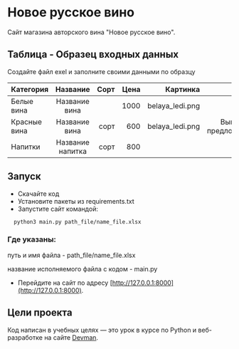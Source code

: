 # Новое русское вино

Сайт магазина авторского вина "Новое русское вино".

## Таблица - Образец входных данных
Создайте файл exel и заполните своими данными по образцу 

| Категория    |     Название     |     Сорт | Цена   |       Картинка  |         Акция        |
|--------------|:----------------:|---------:|-------:|----------------:|---------------------:|
| Белые вина   |  Название вина   |          |   1000 | belaya_ledi.png |                      |
| Красные вина |  Название вина   |     сорт |    600 | belaya_ledi.png | Выгодное предложение |
| Напитки      | Название напитка |     сорт |    800 |                 |                      |

## Запуск

- Скачайте код
- Установите пакеты из requirements.txt
- Запустите сайт командой:

```
  python3 main.py path_file/name_file.xlsx
```

### Где указаны:
путь и имя файла - path_file/name_file.xlsx

название исполняемого файла с кодом - main.py

- Перейдите на сайт по адресу [http://127.0.0.1:8000](http://127.0.0.1:8000).

## Цели проекта

Код написан в учебных целях — это урок в курсе по Python 
и веб-разработке на сайте [Devman](https://dvmn.org).
